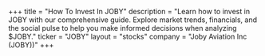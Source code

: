 +++
title = "How To Invest In JOBY"
description = "Learn how to invest in JOBY with our comprehensive guide. Explore market trends, financials, and the social pulse to help you make informed decisions when analyzing $JOBY."
ticker = "JOBY"
layout = "stocks"
company = "Joby Aviation Inc (JOBY))"
+++

